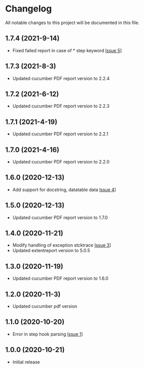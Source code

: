# Changelog
All notable changes to this project will be documented in this file.

## 1.7.4 (2021-9-14)

* Fixed failed report in case of * step keyword [Issue 5](https://github.com/grasshopper7/extent-pdf-report/issues/5)]

## 1.7.3 (2021-8-3)

* Updated cucumber PDF report version to 2.2.4

## 1.7.2 (2021-6-12)

* Updated cucumber PDF report version to 2.2.3

## 1.7.1 (2021-4-19)

* Updated cucumber PDF report version to 2.2.1

## 1.7.0 (2021-4-16)

* Updated cucumber PDF report version to 2.2.0

## 1.6.0 (2020-12-13)

* Add support for docstring, datatable data [Issue 4](https://github.com/grasshopper7/extent-pdf-report/issues/4)]

## 1.5.0 (2020-12-13)

* Updated cucumber PDF report version to 1.7.0

## 1.4.0 (2020-11-21)

* Modify handling of exception stcktrace [Issue 3](https://github.com/grasshopper7/extent-pdf-report/issues/3)]
* Updated extentreport version to 5.0.5

## 1.3.0 (2020-11-19)

* Updated cucumber PDF report version to 1.6.0


## 1.2.0 (2020-11-3)

* Updated cucumber pdf version


## 1.1.0 (2020-10-20)

* Error in step hook parsing [Issue 1](https://github.com/grasshopper7/extent-pdf-report/issues/1)]


## 1.0.0 (2020-10-21)

* Initial release